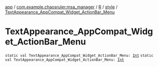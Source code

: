 [app](../../../index.md) / [com.example.chaosruler.msa_manager](../../index.md) / [R](../index.md) / [style](index.md) / [TextAppearance_AppCompat_Widget_ActionBar_Menu](.)

# TextAppearance_AppCompat_Widget_ActionBar_Menu

`static val TextAppearance_AppCompat_Widget_ActionBar_Menu: `[`Int`](https://kotlinlang.org/api/latest/jvm/stdlib/kotlin/-int/index.html)
`static val TextAppearance_AppCompat_Widget_ActionBar_Menu: `[`Int`](https://kotlinlang.org/api/latest/jvm/stdlib/kotlin/-int/index.html)